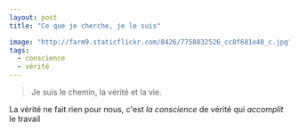 ```yaml
---
layout: post
title: "Ce que je cherche, je le suis"

image: "http://farm9.staticflickr.com/8426/7758832526_cc8f681e48_c.jpg"
tags: 
  - conscience
  - vérité
---
```


> Je suis le chemin, la vérité et la vie.  


La vérité ne fait rien pour nous, c'est <i>la conscience</i> de vérité qui <i>accomplit</i> le travail
